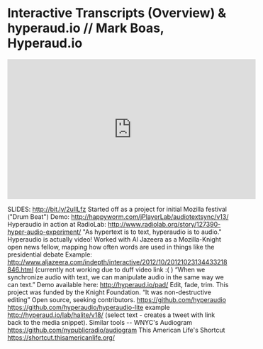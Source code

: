 # Interactive Transcripts \(Overview\)  & hyperaud.io // Mark Boas, Hyperaud.io



<iframe width="560" height="315" src="https://www.youtube.com/embed/Epe42APLMQM?t=19m30s" frameborder="0" allowfullscreen></iframe>



SLIDES: http://bit.ly/2uIlLfz
Started off as a project for initial Mozilla festival ("Drum Beat")
Demo: http://happyworm.com/jPlayerLab/audiotextsync/v13/
Hyperaudio in action at RadioLab: 
http://www.radiolab.org/story/127390-hyper-audio-experiment/
"As hypertext is to text, hyperaudio is to audio."
Hyperaudio is actually video!
Worked with Al Jazeera as a Mozilla-Knight open news fellow, mapping how often words are used in things like the presidential debate
Example: http://www.aljazeera.com/indepth/interactive/2012/10/20121023134433218846.html
(currently not working due to duff video link :( )
“When we synchronize audio with text, we can manipulate audio in the same way we can text.”
Demo available here: http://hyperaud.io/pad/
Edit, fade, trim.
This project was funded by the Knight Foundation.
“It was non-destructive editing”
Open source, seeking contributors. https://github.com/hyperaudio
https://github.com/hyperaudio/hyperaudio-lite example http://hyperaud.io/lab/halite/v18/ (select text - creates a tweet with link back to the media snippet).
Similar tools --
WNYC's Audiogram https://github.com/nypublicradio/audiogram
This American Life's Shortcut https://shortcut.thisamericanlife.org/